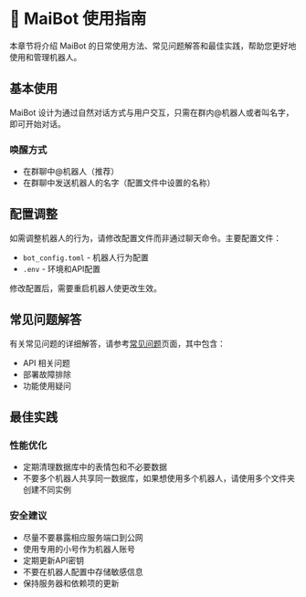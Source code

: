 # 📄 MaiBot 使用指南

本章节将介绍 MaiBot 的日常使用方法、常见问题解答和最佳实践，帮助您更好地使用和管理机器人。

## 基本使用

MaiBot 设计为通过自然对话方式与用户交互，只需在群内@机器人或者叫名字，即可开始对话。

### 唤醒方式

- 在群聊中@机器人（推荐）
- 在群聊中发送机器人的名字（配置文件中设置的名称）

## 配置调整

如需调整机器人的行为，请修改配置文件而非通过聊天命令。主要配置文件：

- `bot_config.toml` - 机器人行为配置
- `.env` - 环境和API配置

修改配置后，需要重启机器人使更改生效。

## 常见问题解答

有关常见问题的详细解答，请参考[常见问题](/faq/)页面，其中包含：

- API 相关问题
- 部署故障排除
- 功能使用疑问

## 最佳实践


### 性能优化

- 定期清理数据库中的表情包和不必要数据
- 不要多个机器人共享同一数据库，如果想使用多个机器人，请使用多个文件夹创建不同实例

### 安全建议

- 尽量不要暴露相应服务端口到公网
- 使用专用的小号作为机器人账号
- 定期更新API密钥
- 不要在机器人配置中存储敏感信息
- 保持服务器和依赖项的更新
